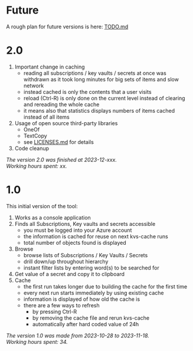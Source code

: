# Future

A rough plan for future versions is here: [TODO.md](TODO.md)

# 2.0

1. Important change in caching
   - reading all subscriptions / key vaults / secrets at once was withdrawn as it took long minutes for big sets of items and slow network
   - instead cached is only the contents that a user visits
   - reload (Ctrl-R) is only done on the current level instead of clearing and rereading the whole cache
   - it means also that statistics displays numbers of items cached instead of all items 
1. Usage of open source third-party libraries
   - OneOf
   - TextCopy
   - see [LICENSES.md](LICENSES/LICENCES.md) for details
1. Code cleanup

_The version 2.0 was finished at 2023-12-xxx._  
_Working hours spent: xx._

# 1.0

This initial version of the tool:
1. Works as a console application
1. Finds all Subscriptions, Key vaults and secrets accessible
   - you must be logged into your Azure account
   - the information is cached for reuse on next kvs-cache runs
   - total number of objects found is displayed
1. Browse
   - browse lists of Subscriptions / Key Vaults / Secrets
   - drill down/up throughout hierarchy
   - instant filter lists by entering word(s) to be searched for
1. Get value of a secret and copy it to clipboard
1. Cache
   - the first run takes longer due to building the cache for the first time
   - every next run starts immediately by using existing cache
   - information is displayed of how old the cache is
   - there are a few ways to refresh
     - by pressing Ctrl-R
     - by removing the cache file and rerun kvs-cache
     - automatically after hard coded value of 24h

_The version 1.0 was made from 2023-10-28 to 2023-11-18._  
_Working hours spent: 34._
